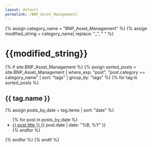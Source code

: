 ```yaml
---
layout: default
permalink: /BNP_Asset_Management/
---
```


{% assign category_name = "BNP_Asset_Management" %}
{% assign modified_string = category_name| replace: "_", " " %}
<h1>{{modified_string}}</h1>
{% if site.BNP_Asset_Management %}
{% assign sorted_posts = site.BNP_Asset_Management | where_exp: "post", "post.category == category_name" | sort: "tags" | group_by: "tags" %}
{% for tag in sorted_posts %}
<h2>{{ tag.name }}</h2>
{% assign posts_by_date = tag.items | sort: "date" %}
<ul>
{% for post in posts_by_date %}
<li><a href="{{ post.url | relative_url }}">{{ post.title }} </a><span>{{ post.date | date: "%B, %Y" }}</span></li>
{% endfor %}
</ul>
{% endfor %}
{% endif %}
